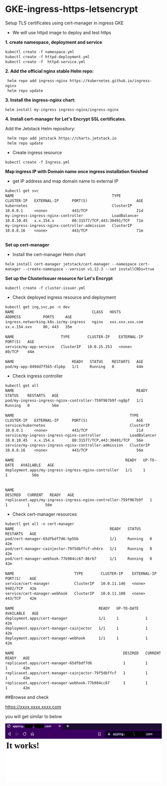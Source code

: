# GKE-ingress-https-letsencrypt
Setup TLS certificates using cert-manager in ingress GKE

- We will use httpd image to deploy and test https

**1. create namespace, deployment and service**

```
kubectl create -f namespace.yml
kubectl create -f httpd-deployment.yml
kubectl create -f  httpd-service.yml
```

**2. Add the official nginx stable Helm repo:**
```
 helm repo add ingress-nginx https://kubernetes.github.io/ingress-nginx
 helm repo update
```

**3. Install the ingress-nginx chart:**
```
helm install my-ingress ingress-nginx/ingress-nginx
```

**4. Install cert-manager for Let's Encrypt SSL certificates.**

Add the Jetstack Helm repository:

```
 helm repo add jetstack https://charts.jetstack.io
 helm repo update
```

- Create ingress resource

```
kubectl create -f Ingress.yml
```


**Map ingress IP with Domain name once ingress installation finished**

- get IP address and map domain name to external IP

```
kubectl get svc
NAME                                            TYPE           CLUSTER-IP   EXTERNAL-IP      PORT(S)                      AGE
kubernetes                                      ClusterIP      10.0.0.1     <none>           443/TCP                      21d
my-ingress-ingress-nginx-controller             LoadBalancer   10.0.10.45   x.x.154.x        80:31577/TCP,443:30491/TCP   71m
my-ingress-ingress-nginx-controller-admission   ClusterIP      10.0.8.16    <none>           443/TCP                      71m


```

**Set up cert-manager**

- Install the cert-manager Helm chart

```
helm install cert-manager jetstack/cert-manager --namespace cert-manager --create-namespace --version v1.12.3 --set installCRDs=true
```

**Set up the ClusterIssuer resource for Let's Encrypt**


```
kubectl create -f cluster-issuer.yml
```


- Check deployed ingress resource and deployment

```
kubectl get ing,svc,po -n dev
NAME                                   CLASS   HOSTS                     ADDRESS          PORTS     AGE
ingress.networking.k8s.io/my-ingress   nginx   xxx.xxx.xxx.com           xx.x.154.xxx     80, 443   35m

NAME                     TYPE        CLUSTER-IP    EXTERNAL-IP   PORT(S)   AGE
service/my-app-service   ClusterIP   10.0.15.253   <none>        80/TCP    44m

NAME                          READY   STATUS    RESTARTS   AGE
pod/my-app-849dd7f565-dlpbp   1/1     Running   0          44m
```


- Check ingress controller

```
kubectl get all
NAME                                                       READY   STATUS    RESTARTS   AGE
pod/my-ingress-ingress-nginx-controller-759f967b9f-ng8pf   1/1     Running   0          56m

NAME                                                    TYPE           CLUSTER-IP   EXTERNAL-IP      PORT(S)                      AGE
service/kubernetes                                      ClusterIP      10.0.0.1     <none>           443/TCP                      21d
service/my-ingress-ingress-nginx-controller             LoadBalancer   10.0.10.45   x.x.154.x        80:31577/TCP,443:30491/TCP   56m
service/my-ingress-ingress-nginx-controller-admission   ClusterIP      10.0.8.16    <none>           443/TCP                      56m

NAME                                                  READY   UP-TO-DATE   AVAILABLE   AGE
deployment.apps/my-ingress-ingress-nginx-controller   1/1     1            1           56m


NAME                                                             DESIRED   CURRENT   READY   AGE
replicaset.apps/my-ingress-ingress-nginx-controller-759f967b9f   1         1         1       56m

```

- Check cert-manager resources

```
kubectl get all -n cert-manager
NAME                                           READY   STATUS    RESTARTS   AGE
pod/cert-manager-65dfbdf7d6-hp5hb              1/1     Running   0          42m
pod/cert-manager-cainjector-79f5dbffcf-vh4rx   1/1     Running   0          42m
pod/cert-manager-webhook-77b984cc67-86rb7      1/1     Running   0          42m

NAME                           TYPE        CLUSTER-IP    EXTERNAL-IP   PORT(S)    AGE
service/cert-manager           ClusterIP   10.0.11.146   <none>        9402/TCP   42m
service/cert-manager-webhook   ClusterIP   10.0.11.100   <none>        443/TCP    42m

NAME                                      READY   UP-TO-DATE   AVAILABLE   AGE
deployment.apps/cert-manager              1/1     1            1           42m
deployment.apps/cert-manager-cainjector   1/1     1            1           42m
deployment.apps/cert-manager-webhook      1/1     1            1           42m

NAME                                                 DESIRED   CURRENT   READY   AGE
replicaset.apps/cert-manager-65dfbdf7d6              1         1         1       42m
replicaset.apps/cert-manager-cainjector-79f5dbffcf   1         1         1       42m
replicaset.apps/cert-manager-webhook-77b984cc67      1         1         1       42m
```

##Browse and check

https://xxxx.xxxx.xxxx.com  

you will get similar to below

![](img/inghttps.png)